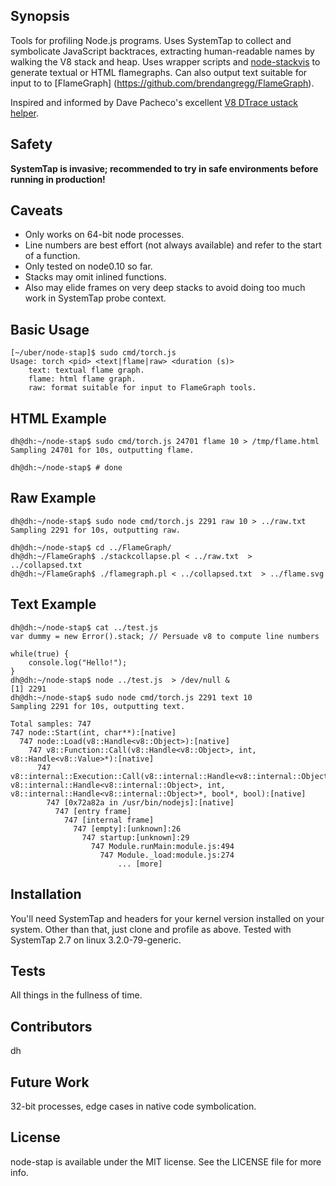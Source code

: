 ## Synopsis

Tools for profiling Node.js programs.  Uses SystemTap to collect and symbolicate JavaScript backtraces, extracting human-readable names by walking the V8 stack and heap.
Uses wrapper scripts and [node-stackvis](https://github.com/joyent/node-stackvis) to generate textual or HTML flamegraphs.
Can also output text suitable for input to to [FlameGraph] (https://github.com/brendangregg/FlameGraph).

Inspired and informed by Dave Pacheco's excellent [V8 DTrace ustack helper](https://www.joyent.com/blog/understanding-dtrace-ustack-helpers).

## Safety

**SystemTap is invasive; recommended to try in safe environments before running in production!**

## Caveats

* Only works on 64-bit node processes.
* Line numbers are best effort (not always available) and refer to the start of a function.
* Only tested on node0.10 so far.
* Stacks may omit inlined functions.
* Also may elide frames on very deep stacks to avoid doing too much work in SystemTap probe context.

## Basic Usage

```
[~/uber/node-stap]$ sudo cmd/torch.js 
Usage: torch <pid> <text|flame|raw> <duration (s)>
    text: textual flame graph.
    flame: html flame graph.
    raw: format suitable for input to FlameGraph tools.
```

## HTML Example

```
dh@dh:~/node-stap$ sudo cmd/torch.js 24701 flame 10 > /tmp/flame.html
Sampling 24701 for 10s, outputting flame.

dh@dh:~/node-stap$ # done
```

## Raw Example

```
dh@dh:~/node-stap$ sudo node cmd/torch.js 2291 raw 10 > ../raw.txt
Sampling 2291 for 10s, outputting raw.

dh@dh:~/node-stap$ cd ../FlameGraph/
dh@dh:~/FlameGraph$ ./stackcollapse.pl < ../raw.txt  > ../collapsed.txt
dh@dh:~/FlameGraph$ ./flamegraph.pl < ../collapsed.txt  > ../flame.svg

```

## Text Example

```
dh@dh:~/node-stap$ cat ../test.js
var dummy = new Error().stack; // Persuade v8 to compute line numbers

while(true) {
    console.log("Hello!");
}
dh@dh:~/node-stap$ node ../test.js  > /dev/null & 
[1] 2291
dh@dh:~/node-stap$ sudo node cmd/torch.js 2291 text 10
Sampling 2291 for 10s, outputting text.

Total samples: 747
747 node::Start(int, char**):[native]
  747 node::Load(v8::Handle<v8::Object>):[native]
    747 v8::Function::Call(v8::Handle<v8::Object>, int, v8::Handle<v8::Value>*):[native]
      747 v8::internal::Execution::Call(v8::internal::Handle<v8::internal::Object>, v8::internal::Handle<v8::internal::Object>, int, v8::internal::Handle<v8::internal::Object>*, bool*, bool):[native]
        747 [0x72a82a in /usr/bin/nodejs]:[native]
          747 [entry frame]
            747 [internal frame]
              747 [empty]:[unknown]:26
                747 startup:[unknown]:29
                  747 Module.runMain:module.js:494
                    747 Module._load:module.js:274
                        ... [more]
```

## Installation

You'll need SystemTap and headers for your kernel version installed on your system.  Other than that, just clone and profile as above.
Tested with SystemTap 2.7 on linux 3.2.0-79-generic.

## Tests

All things in the fullness of time.

## Contributors

dh

## Future Work

32-bit processes, edge cases in native code symbolication.

## License

node-stap is available under the MIT license. See the LICENSE file for more info.

